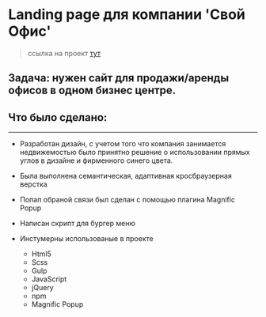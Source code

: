 # Landing page для компании 'Свой Офис' 

> ссылка на проект <a href="https://isaagverdiev.github.io/MyOffice/">тут</a>

## Задача: нужен сайт для продажи/аренды офисов в одном бизнес центре.
## Что было сделано:
---
* Разработан дизайн, с учетом того что компания занимается недвижемостью было принятно решение о использовании прямых углов в дизайне и фирменного синего цвета.

* Была выполнена семантическая, адаптивная кросбраузерная верстка
* Попап обраной связи был сделан с помощью плагина Magnific Popup
* Написан скрипт для бургер меню

* Инстумерны использованые в проекте <br>
	* Html5 <br>
	* Scss <br>
	* Gulp <br>
	* JavaScript <br>
	* jQuery <br>
	* npm <br>
	* Magnific Popup
